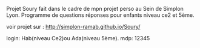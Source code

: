 
Projet Soury fait dans le cadre de mpn projet perso au Sein de Simplon Lyon.
Programme de questions réponses pour enfants niveau ce2 et 5ème.

voir projet sur : http://simplon-ramab.github.io/Soury/

login: Hab(niveau Ce2)ou Ada(niveau 5ème).
mdp: 12345
